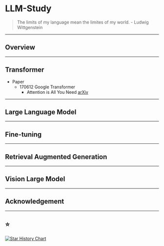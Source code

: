 # LLM-Study


> The limits of my language mean the limites of my world. - Ludwig Wittgenstein

---
## Overview

---
## Transformer
- Paper
  - 170612 Google Transformer
    - Attention is All You Need [arXiv](https://arxiv.org/abs/1706.03762)
---
## Large Language Model

---
## Fine-tuning

---
## Retrieval Augmented Generation

---
## Vision Large Model

---
## Acknowledgement

---
## ⭐

[![Star History Chart](https://api.star-history.com/svg?repos=Jingkou1012/LLM-Study)](https://star-history.com/#Jingkou1012/LLM-Study)
